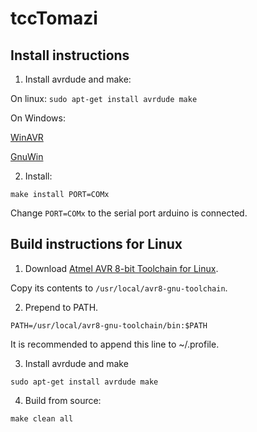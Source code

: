 # tccTomazi

## Install instructions

1. Install avrdude and make:

On linux: `sudo apt-get install avrdude make`

On Windows:

[WinAVR](https://sourceforge.net/projects/winavr/)

[GnuWin](https://sourceforge.net/projects/gnuwin32/)

2. Install:

`make install PORT=COMx`

Change `PORT=COMx` to the serial port arduino is connected.

## Build instructions for Linux

1. Download [Atmel AVR 8-bit Toolchain for Linux](http://www.atmel.com/tools/ATMELAVRTOOLCHAINFORLINUX.aspx).

Copy its contents to `/usr/local/avr8-gnu-toolchain`.

2. Prepend to PATH.

`PATH=/usr/local/avr8-gnu-toolchain/bin:$PATH`

It is recommended to append this line to ~/.profile.

3. Install avrdude and make

`sudo apt-get install avrdude make`

4. Build from source:

`make clean all`
